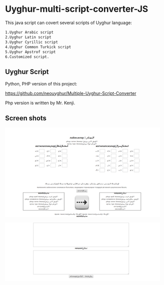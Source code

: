 # Uyghur-multi-script-converter-JS

This java script can covert several scripts of Uyghur language: 

    1.Uyghur Arabic script 
    2.Uyghur Latin script
    3.Uyghur Cyrillic script
    4.Uyghur Common Turkick script
    5.Uyghur Apstrof script
    6.Customized script.
    
Uyghur Script
--------

Python, PHP version of this project:

https://github.com/neouyghur/Multiple-Uyghur-Script-Converter

Php version is written by Mr. Kenji.


## Screen shots
![screen-shot 1](./screenshots/1.png)

![screen-shot 2](./screenshots/2.png)
